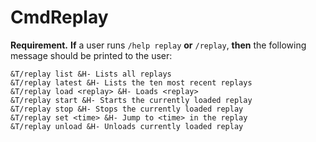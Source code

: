 # CmdReplay

**Requirement.** **If** a user runs `/help replay` **or** `/replay`, **then** the following message should be printed to the user:

```
&T/replay list &H- Lists all replays
&T/replay latest &H- Lists the ten most recent replays
&T/replay load <replay> &H- Loads <replay>
&T/replay start &H- Starts the currently loaded replay
&T/replay stop &H- Stops the currently loaded replay
&T/replay set <time> &H- Jump to <time> in the replay
&T/replay unload &H- Unloads currently loaded replay
```
